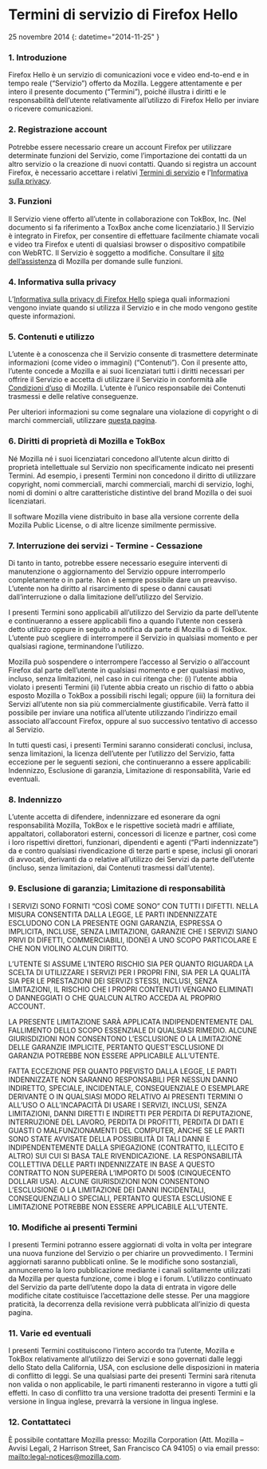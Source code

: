 # Termini di servizio di Firefox Hello

25 novembre 2014
{: datetime="2014-11-25" }

### 1. Introduzione

Firefox Hello è un servizio di comunicazioni voce e video end-to-end e in tempo reale (“Servizio”) offerto da Mozilla. Leggere attentamente e per intero il presente documento (“Termini”), poiché illustra i diritti e le responsabilità dell’utente relativamente all’utilizzo di Firefox Hello per inviare o ricevere comunicazioni.

### 2. Registrazione account

Potrebbe essere necessario creare un account Firefox per utilizzare determinate funzioni del Servizio, come l’importazione dei contatti da un altro servizio o la creazione di nuovi contatti. Quando si registra un account Firefox, è necessario accettare i relativi [Termini di servizio](https://www.mozilla.org/about/legal/terms/services) e l’[Informativa sulla privacy](https://www.mozilla.org/privacy/firefox-cloud).

### 3. Funzioni

Il Servizio viene offerto all’utente in collaborazione con TokBox, Inc. (Nel documento si fa riferimento a ToxBox anche come licenziatario.) Il Servizio è integrato in Firefox, per consentire di effettuare facilmente chiamate vocali e video tra Firefox e utenti di qualsiasi browser o dispositivo compatibile con WebRTC. Il Servizio è soggetto a modifiche. Consultare il [sito dell’assistenza](https://support.mozilla.org/products/firefox) di Mozilla per domande sulle funzioni.

### 4. Informativa sulla privacy

L’[Informativa sulla privacy di Firefox Hello](https://www.mozilla.org/privacy/) spiega quali informazioni vengono inviate quando si utilizza il Servizio e in che modo vengono gestite queste informazioni.

### 5. Contenuti e utilizzo

L’utente è a conoscenza che il Servizio consente di trasmettere determinate informazioni (come video o immagini) (“Contenuti”). Con il presente atto, l’utente concede a Mozilla e ai suoi licenziatari tutti i diritti necessari per offrire il Servizio e accetta di utilizzare il Servizio in conformità alle [Condizioni d’uso](https://www.mozilla.org/about/legal/acceptable-use) di Mozilla. L’utente è l’unico responsabile dei Contenuti trasmessi e delle relative conseguenze.

Per ulteriori informazioni su come segnalare una violazione di copyright o di marchi commerciali, utilizzare [questa pagina](https://www.mozilla.org/about/legal/report-abuse/).

### 6. Diritti di proprietà di Mozilla e TokBox

Né Mozilla né i suoi licenziatari concedono all’utente alcun diritto di proprietà intellettuale sul Servizio non specificamente indicato nei presenti Termini. Ad esempio, i presenti Termini non concedono il diritto di utilizzare copyright, nomi commerciali, marchi commerciali, marchi di servizio, loghi, nomi di domini o altre caratteristiche distintive del brand Mozilla o dei suoi licenziatari.

Il software Mozilla viene distribuito in base alla versione corrente della Mozilla Public License, o di altre licenze similmente permissive.

### 7. Interruzione dei servizi - Termine - Cessazione

Di tanto in tanto, potrebbe essere necessario eseguire interventi di manutenzione o aggiornamento del Servizio oppure interromperlo completamente o in parte. Non è sempre possibile dare un preavviso. L’utente non ha diritto al risarcimento di spese o danni causati dall’interruzione o dalla limitazione dell’utilizzo del Servizio.

I presenti Termini sono applicabili all’utilizzo del Servizio da parte dell’utente e continueranno a essere applicabili fino a quando l’utente non cesserà detto utilizzo oppure in seguito a notifica da parte di Mozilla o di TokBox. L’utente può scegliere di interrompere il Servizio in qualsiasi momento e per qualsiasi ragione, terminandone l’utilizzo.

Mozilla può sospendere o interrompere l’accesso al Servizio o all’account Firefox dal parte dell’utente in qualsiasi momento e per qualsiasi motivo, incluso, senza limitazioni, nel caso in cui ritenga che: (i) l’utente abbia violato i presenti Termini (ii) l’utente abbia creato un rischio di fatto o abbia esposto Mozilla o TokBox a possibili rischi legali; oppure (iii) la fornitura dei Servizi all’utente non sia più commercialmente giustificabile. Verrà fatto il possibile per inviare una notifica all’utente utilizzando l’indirizzo email associato all’account Firefox, oppure al suo successivo tentativo di accesso al Servizio.

In tutti questi casi, i presenti Termini saranno considerati conclusi, inclusa, senza limitazioni, la licenza dell’utente per l’utilizzo del Servizio, fatta eccezione per le seguenti sezioni, che continueranno a essere applicabili: Indennizzo, Esclusione di garanzia, Limitazione di responsabilità, Varie ed eventuali.

### 8. Indennizzo

L’utente accetta di difendere, indennizzare ed esonerare da ogni responsabilità Mozilla, TokBox e le rispettive società madri e affiliate, appaltatori, collaboratori esterni, concessori di licenze e partner, così come i loro rispettivi direttori, funzionari, dipendenti e agenti (“Parti indennizzate”) da e contro qualsiasi rivendicazione di terze parti e spese, inclusi gli onorari di avvocati, derivanti da o relative all’utilizzo dei Servizi da parte dell’utente (incluso, senza limitazioni, dai Contenuti trasmessi dall’utente).

### 9. Esclusione di garanzia; Limitazione di responsabilità

I SERVIZI SONO FORNITI “COSÌ COME SONO” CON TUTTI I DIFETTI. NELLA MISURA CONSENTITA DALLA LEGGE, LE PARTI INDENNIZZATE ESCLUDONO CON LA PRESENTE OGNI GARANZIA, ESPRESSA O IMPLICITA, INCLUSE, SENZA LIMITAZIONI, GARANZIE CHE I SERVIZI SIANO PRIVI DI DIFETTI, COMMERCIABILI, IDONEI A UNO SCOPO PARTICOLARE E CHE NON VIOLINO ALCUN DIRITTO.

L’UTENTE SI ASSUME L’INTERO RISCHIO SIA PER QUANTO RIGUARDA LA SCELTA DI UTILIZZARE I SERVIZI PER I PROPRI FINI, SIA PER LA QUALITÀ SIA PER LE PRESTAZIONI DEI SERVIZI STESSI, INCLUSI, SENZA LIMITAZIONI, IL RISCHIO CHE I PROPRI CONTENUTI VENGANO ELIMINATI O DANNEGGIATI O CHE QUALCUN ALTRO ACCEDA AL PROPRIO ACCOUNT.

LA PRESENTE LIMITAZIONE SARÀ APPLICATA INDIPENDENTEMENTE DAL FALLIMENTO DELLO SCOPO ESSENZIALE DI QUALSIASI RIMEDIO. ALCUNE GIURISDIZIONI NON CONSENTONO L’ESCLUSIONE O LA LIMITAZIONE DELLE GARANZIE IMPLICITE, PERTANTO QUEST’ESCLUSIONE DI GARANZIA POTREBBE NON ESSERE APPLICABILE ALL’UTENTE.

FATTA ECCEZIONE PER QUANTO PREVISTO DALLA LEGGE, LE PARTI INDENNIZZATE NON SARANNO RESPONSABILI PER NESSUN DANNO INDIRETTO, SPECIALE, INCIDENTALE, CONSEQUENZIALE O ESEMPLARE DERIVANTE O IN QUALSIASI MODO RELATIVO AI PRESENTI TERMINI O ALL’USO O ALL’INCAPACITÀ DI USARE I SERVIZI, INCLUSI, SENZA LIMITAZIONI, DANNI DIRETTI E INDIRETTI PER PERDITA DI REPUTAZIONE, INTERRUZIONE DEL LAVORO, PERDITA DI PROFITTI, PERDITA DI DATI E GUASTI O MALFUNZIONAMENTI DEL COMPUTER, ANCHE SE LE PARTI SONO STATE AVVISATE DELLA POSSIBILITÀ DI TALI DANNI E INDIPENDENTEMENTE DALLA SPIEGAZIONE (CONTRATTO, ILLECITO E ALTRO) SUI CUI SI BASA TALE RIVENDICAZIONE. LA RESPONSABILITÀ COLLETTIVA DELLE PARTI INDENNIZZATE IN BASE A QUESTO CONTRATTO NON SUPERERÀ L’IMPORTO DI 500$ (CINQUECENTO DOLLARI USA). ALCUNE GIURISDIZIONI NON CONSENTONO L’ESCLUSIONE O LA LIMITAZIONE DEI DANNI INCIDENTALI, CONSEQUENZIALI O SPECIALI, PERTANTO QUESTA ESCLUSIONE E LIMITAZIONE POTREBBE NON ESSERE APPLICABILE ALL’UTENTE.

### 10. Modifiche ai presenti Termini

I presenti Termini potranno essere aggiornati di volta in volta per integrare una nuova funzione del Servizio o per chiarire un provvedimento. I Termini aggiornati saranno pubblicati online. Se le modifiche sono sostanziali, annunceremo la loro pubblicazione mediante i canali solitamente utilizzati da Mozilla per questa funzione, come i blog e i forum. L’utilizzo continuato del Servizio da parte dell’utente dopo la data di entrata in vigore delle modifiche citate costituisce l’accettazione delle stesse. Per una maggiore praticità, la decorrenza della revisione verrà pubblicata all’inizio di questa pagina.

### 11. Varie ed eventuali

I presenti Termini costituiscono l’intero accordo tra l’utente, Mozilla e TokBox relativamente all’utilizzo dei Servizi e sono governati dalle leggi dello Stato della California, USA, con esclusione delle disposizioni in materia di conflitto di leggi. Se una qualsiasi parte dei presenti Termini sarà ritenuta non valida o non applicabile, le parti rimanenti resteranno in vigore a tutti gli effetti. In caso di conflitto tra una versione tradotta dei presenti Termini e la versione in lingua inglese, prevarrà la versione in lingua inglese.

### 12. Contattateci

È possibile contattare Mozilla presso: Mozilla Corporation (Att. Mozilla – Avvisi Legali, 2 Harrison Street, San Francisco CA 94105) o via email presso: <mailto:legal-notices@mozilla.com>.
